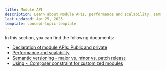 ```yaml
---
title: Module API
description: Learn about Module APIs, performance and scalability, semantic versioning, and Composer constrains for customer modules.
last_updated: Apr 25, 2023
template: concept-topic-template
---
```


In this section, you can find the following documents:

* [Declaration of module APIs: Public and private](/docs/scos/dev/architecture/module-api/declaration-of-module-apis-public-and-private.html)
* [Performance and scalability](/docs/scos/dev/architecture/module-api/performance-and-scalability.html)
* [Semantic versioning - major vs. minor vs. patch release](/docs/scos/dev/architecture/module-api/semantic-versioning-major-vs.-minor-vs.-patch-release.html)
* [Using ~ Composer constraint for customized modules](/docs/scos/dev/architecture/module-api/using-composer-constraint-for-customized-modules.html)
